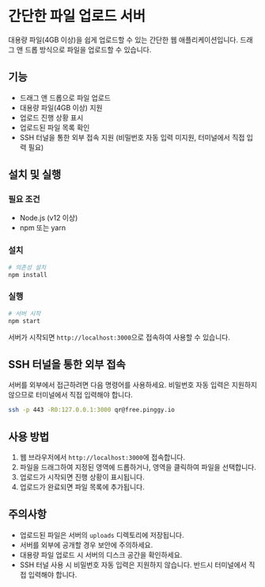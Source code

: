 # 간단한 파일 업로드 서버

대용량 파일(4GB 이상)을 쉽게 업로드할 수 있는 간단한 웹 애플리케이션입니다. 드래그 앤 드롭 방식으로 파일을 업로드할 수 있습니다.

## 기능

- 드래그 앤 드롭으로 파일 업로드
- 대용량 파일(4GB 이상) 지원
- 업로드 진행 상황 표시
- 업로드된 파일 목록 확인
- SSH 터널을 통한 외부 접속 지원 (비밀번호 자동 입력 미지원, 터미널에서 직접 입력 필요)

## 설치 및 실행

### 필요 조건

- Node.js (v12 이상)
- npm 또는 yarn

### 설치

```bash
# 의존성 설치
npm install
```

### 실행

```bash
# 서버 시작
npm start
```

서버가 시작되면 `http://localhost:3000`으로 접속하여 사용할 수 있습니다.

## SSH 터널을 통한 외부 접속

서버를 외부에서 접근하려면 다음 명령어를 사용하세요. 비밀번호 자동 입력은 지원하지 않으므로 터미널에서 직접 입력해야 합니다.

```bash
ssh -p 443 -R0:127.0.0.1:3000 qr@free.pinggy.io
```

## 사용 방법

1. 웹 브라우저에서 `http://localhost:3000`에 접속합니다.
2. 파일을 드래그하여 지정된 영역에 드롭하거나, 영역을 클릭하여 파일을 선택합니다.
3. 업로드가 시작되면 진행 상황이 표시됩니다.
4. 업로드가 완료되면 파일 목록에 추가됩니다.

## 주의사항

- 업로드된 파일은 서버의 `uploads` 디렉토리에 저장됩니다.
- 서버를 외부에 공개할 경우 보안에 주의하세요.
- 대용량 파일 업로드 시 서버의 디스크 공간을 확인하세요.
- SSH 터널 사용 시 비밀번호 자동 입력은 지원하지 않습니다. 반드시 터미널에서 직접 입력해야 합니다.